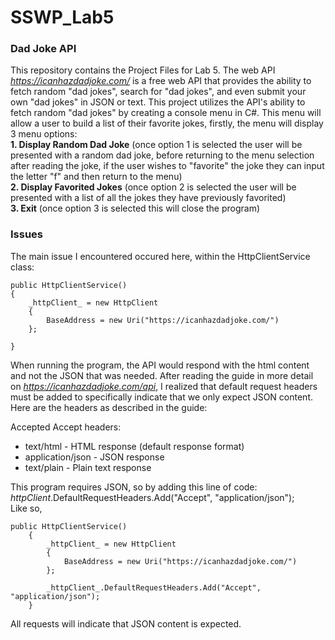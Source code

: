 # SSWP_Lab5
### Dad Joke API

This repository contains the Project Files for Lab 5. The web API *https://icanhazdadjoke.com/* is a free web API that provides the ability to fetch random "dad jokes", search for "dad jokes", and even submit your own "dad jokes" in JSON or text. This project utilizes the API's ability to fetch random "dad jokes" by creating a console menu in C#. This menu will allow a user to build a list of their favorite jokes, firstly, the menu will display 3 menu options:<br>
**1. Display Random Dad Joke** (once option 1 is selected the user will be presented with a random dad joke, before returning to the menu selection after reading the joke, if the user wishes to "favorite" the joke they can input the letter "f" and then return to the menu)<br>
**2. Display Favorited Jokes** (once option 2 is selected the user will be presented with a list of all the jokes they have previously favorited)<br>
**3. Exit** (once option 3 is selected this will close the program)

### Issues

The main issue I encountered occured here, within the HttpClientService class:<br>

    public HttpClientService()
    {
        _httpClient_ = new HttpClient
        {
            BaseAddress = new Uri("https://icanhazdadjoke.com/")
        };

    }

When running the program, the API would respond with the html content and not the JSON that was needed. After reading the guide in more detail on *https://icanhazdadjoke.com/api*, I realized that default request headers must be added to specifically indicate that we only expect JSON content.<br>
Here are the headers as described in the guide:<br>

 Accepted Accept headers:
* text/html - HTML response (default response format)<br>
* application/json - JSON response<br>
* text/plain - Plain text response<br>

This program requires JSON, so by adding this line of code: _httpClient_.DefaultRequestHeaders.Add("Accept", "application/json");<br>
Like so, <br>

    public HttpClientService()
        {
            _httpClient_ = new HttpClient
            {
                BaseAddress = new Uri("https://icanhazdadjoke.com/")
            };
        
            _httpClient_.DefaultRequestHeaders.Add("Accept", "application/json");
        }

All requests will indicate that JSON content is expected.
